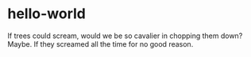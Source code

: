 # hello-world

If trees could scream, would we be so cavalier in chopping them down? Maybe. If they screamed all the time for no good reason.
